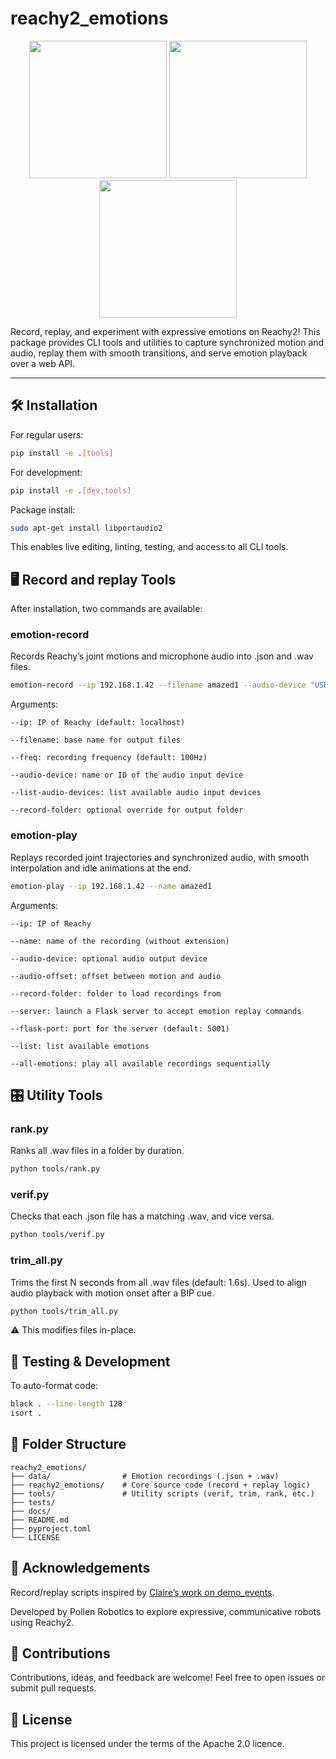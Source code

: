 # reachy2_emotions

<div align="center">
  <img src="docs/gifs/accueillant1-pink-small.gif" width="220"/>
  <img src="docs/gifs/gene1-deepblue-small.gif" width="220"/>
  <img src="docs/gifs/perdu1-yellow-small.gif" width="220"/>
</div>

Record, replay, and experiment with expressive emotions on Reachy2!
This package provides CLI tools and utilities to capture synchronized motion and audio, replay them with smooth transitions, and serve emotion playback over a web API.

---


## 🛠 Installation

For regular users:

```bash
pip install -e .[tools]
```

For development:
```bash
pip install -e .[dev,tools]
```

Package install:
```bash
sudo apt-get install libportaudio2
```


This enables live editing, linting, testing, and access to all CLI tools.


## 🖥 Record and replay Tools

After installation, two commands are available:
### emotion-record

Records Reachy’s joint motions and microphone audio into .json and .wav files.
```bash
emotion-record --ip 192.168.1.42 --filename amazed1 --audio-device "USB Audio Device"
```

Arguments:

    --ip: IP of Reachy (default: localhost)

    --filename: base name for output files

    --freq: recording frequency (default: 100Hz)

    --audio-device: name or ID of the audio input device

    --list-audio-devices: list available audio input devices

    --record-folder: optional override for output folder

### emotion-play

Replays recorded joint trajectories and synchronized audio, with smooth interpolation and idle animations at the end.

```bash
emotion-play --ip 192.168.1.42 --name amazed1
```

Arguments:

    --ip: IP of Reachy

    --name: name of the recording (without extension)

    --audio-device: optional audio output device

    --audio-offset: offset between motion and audio

    --record-folder: folder to load recordings from

    --server: launch a Flask server to accept emotion replay commands

    --flask-port: port for the server (default: 5001)

    --list: list available emotions

    --all-emotions: play all available recordings sequentially

## 🎛 Utility Tools
### rank.py

Ranks all .wav files in a folder by duration.
```bash
python tools/rank.py
```

### verif.py

Checks that each .json file has a matching .wav, and vice versa.
```bash
python tools/verif.py
```

### trim_all.py

Trims the first N seconds from all .wav files (default: 1.6s).
Used to align audio playback with motion onset after a BIP cue.
```bash
python tools/trim_all.py
```

⚠️ This modifies files in-place.

## 🧪 Testing & Development

To auto-format code:
```bash
black . --line-length 128
isort .
```

## 📁 Folder Structure
```
reachy2_emotions/
├── data/                # Emotion recordings (.json + .wav)
├── reachy2_emotions/    # Core source code (record + replay logic)
├── tools/               # Utility scripts (verif, trim, rank, etc.)
├── tests/
├── docs/
├── README.md
├── pyproject.toml
└── LICENSE
```
## 🧬 Acknowledgements

Record/replay scripts inspired by [Claire’s work on demo_events](https://github.com/pollen-robotics/demo_events/tree/main).

Developed by Pollen Robotics to explore expressive, communicative robots using Reachy2.

## 📢 Contributions

Contributions, ideas, and feedback are welcome!
Feel free to open issues or submit pull requests.

## 🧾 License

This project is licensed under the terms of the Apache 2.0 licence.
